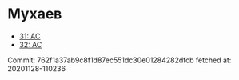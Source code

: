 # Мухаев
- [31: AC](31.md)
- [32: AC](32.md)

Commit: 762f1a37ab9c8f1d87ec551dc30e01284282dfcb
 fetched at: 20201128-110236
